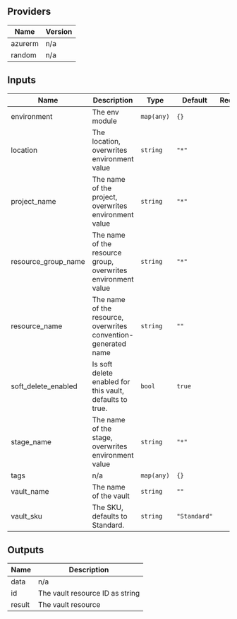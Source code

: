 ## Providers

| Name | Version |
|------|---------|
| azurerm | n/a |
| random | n/a |

## Inputs

| Name | Description | Type | Default | Required |
|------|-------------|------|---------|:--------:|
| environment | The env module | `map(any)` | `{}` | no |
| location | The location, overwrites environment value | `string` | `"*"` | no |
| project\_name | The name of the project, overwrites environment value | `string` | `"*"` | no |
| resource\_group\_name | The name of the resource group, overwrites environment value | `string` | `"*"` | no |
| resource\_name | The name of the resource, overwrites convention-generated name | `string` | `""` | no |
| soft\_delete\_enabled | Is soft delete enabled for this vault, defaults to true. | `bool` | `true` | no |
| stage\_name | The name of the stage, overwrites environment value | `string` | `"*"` | no |
| tags | n/a | `map(any)` | `{}` | no |
| vault\_name | The name of the vault | `string` | `""` | no |
| vault\_sku | The SKU, defaults to Standard. | `string` | `"Standard"` | no |

## Outputs

| Name | Description |
|------|-------------|
| data | n/a |
| id | The vault resource ID as string |
| result | The vault resource |

